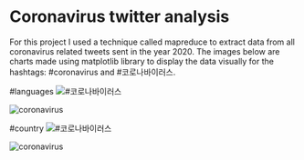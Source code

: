# Coronavirus twitter analysis
For this project I used a technique called mapreduce to extract data from all coronavirus related tweets sent in the year 2020. The images below are charts made using matplotlib library to display the data visually for the hashtags: #coronavirus and #코로나바이러스.



#languages
![#코로나바이러스](#코로나바이러스_lang.png)

![coronavirus](#coronavirus_lang.png)

#country 
![#코로나바이러스](#코로나바이러스_country.png)


![coronavirus](#coronavirus_country.png)

